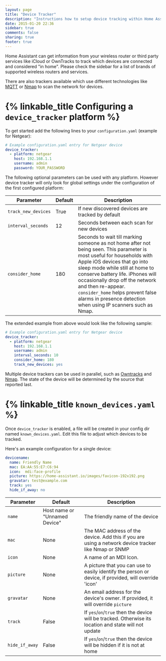 ```yaml
---
layout: page
title: "Device Tracker"
description: "Instructions how to setup device tracking within Home Assistant."
date: 2015-01-20 22:36
sidebar: true
comments: false
sharing: true
footer: true
---
```


Home Assistant can get information from your wireless router or third party services like iCloud or OwnTracks to track which devices are connected and considered "in home". Please check the sidebar for a list of  brands of supported wireless routers and services.

There are also trackers available which use different technologies like [MQTT](/components/mqtt/) or [Nmap](/components/device_tracker.nmap_tracker/) to scan the network for devices.

# {% linkable_title Configuring a `device_tracker` platform %}

To get started add the following lines to your `configuration.yaml` (example for Netgear):

```yaml
# Example configuration.yaml entry for Netgear device
device_tracker:
  - platform: netgear
    host: 192.168.1.1
    username: admin
    password: YOUR_PASSWORD
```

The following optional parameters can be used with any platform. However device tracker will only look for global settings under the configuration of the first configured platform:

| Parameter           | Default | Description                                                                                                                                                                                                                                                                                                                                                                               |
|---------------------|---------|-------------------------------------------------------------------------------------------------------------------------------------------------------------------------------------------------------------------------------------------------------------------------------------------------------------------------------------------------------------------------------------------|
| `track_new_devices` | True    | If new discovered devices are tracked by default                                                                                                                                                                                                                                                                                                                                          |
| `interval_seconds`  | 12      | Seconds between each scan for new devices                                                                                                                                                                                                                                                                                                                                                 |
| `consider_home`     | 180     | Seconds to wait till marking someone as not home after not being seen. This parameter is most useful for households with Apple iOS devices that go into sleep mode while still at home to conserve battery life. iPhones will occasionally drop off the network and then re-appear. `consider_home` helps prevent false alarms in presence detection when using IP scanners such as Nmap. |

The extended example from above would look like the following sample:

```yaml
# Example configuration.yaml entry for Netgear device
device_tracker:
  - platform: netgear
    host: 192.168.1.1
    username: admin
    interval_seconds: 10
    consider_home: 180
    track_new_devices: yes
```

Multiple device trackers can be used in parallel, such as [Owntracks](/components/device_tracker.owntracks/) and [Nmap](/components/device_tracker.nmap_tracker/). The state of the device will be determined by the source that reported last.

# {% linkable_title `known_devices.yaml` %}

Once `device_tracker` is enabled, a file will be created in your config dir named `known_devices.yaml`. Edit this file to adjust which devices to be tracked.

Here's an example configuration for a single device:

```yaml
devicename:
  name: Friendly Name
  mac: EA:AA:55:E7:C6:94
  icon:  mdi:face-profile
  picture: https://home-assistant.io/images/favicon-192x192.png
  gravatar: test@example.com
  track: yes
  hide_if_away: no
```

| Parameter      | Default                       | Description                                                                                             |
|----------------|-------------------------------|---------------------------------------------------------------------------------------------------------|
| `name`         | Host name or "Unnamed Device" | The friendly name of the device                                                                         |
| `mac`          | None                          | The MAC address of the device. Add this if you are using a network device tracker like Nmap or SNMP     |
| `icon`         | None                          | A name of an MDI Icon.                                                                                  |
| `picture`      | None                          | A picture that you can use to easily identify the person or device, if provided, will override 'icon'   |
| `gravatar`     | None                          | An email address for the device's owner. If provided, it will override `picture`                        |
| `track`        | False                         | If  `yes`/`on`/`true` then the device will be tracked. Otherwise its location and state will not update |
| `hide_if_away` | False                         | If `yes`/`on`/`true` then the device will be hidden if it is not at home                                |
